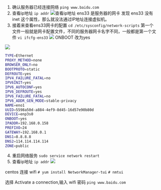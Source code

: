 1. 确认服务器已经连接网络
  `ping www.baidu.com`
2. 查看ip地址
  `ip addr`
  ![查看ip地址](https://ws1.sinaimg.cn/large/006tNbRwgy1fxa0em8k9xj30wi0qe0x3.jpg)
  ens33 是服务器的网卡
  发现 ens33 没有 inet 这个属性，那么就没法通过IP地址连接虚拟机。
3. 接着来查看ens33网卡的配置
  `cd /etc/sysconfig/network-scripts`
  第一个文件一般就是网卡配置文件，不同的服务器网卡名字不同，一般都是第一个文件
  `vi ifcfg-ens33`
  ![](https://ws4.sinaimg.cn/large/006tNbRwgy1fxgr7vbcg4j30hw0i3q3u.jpg)
  ONBOOT 改为yes

![](https://ws4.sinaimg.cn/large/006tNbRwgy1fxgr8amfdsj30hz0ipq3m.jpg)

```bash
TYPE=Ethernet
PROXY_METHOD=none
BROWSER_ONLY=no
BOOTPROTO=static
DEFROUTE=yes
IPV4_FAILURE_FATAL=no
IPV6INIT=yes
IPV6_AUTOCONF=yes
IPV6_DEFROUTE=yes
IPV6_FAILURE_FATAL=no
IPV6_ADDR_GEN_MODE=stable-privacy
NAME=eno1
UUID=5598a50d-a884-4ef9-8d45-16d57e90b80d
DEVICE=enp3s0
ONBOOT=yes
IPADDR=192.168.0.158
PREFIXO=24
GATEWAY=192.168.0.1
DNS1=8.8.8.8
DNS2=114.114.114.114
ZONE=public
```

4. 重启网络服务
`sudo service network restart `
5. 查看ip地址
`ip addr`
![](https://ws1.sinaimg.cn/large/006tNbRwgy1fxgr9sglbwj30kv07h75q.jpg)

centos 连接 wifi
`# yum install NetworkManager-tui`
`# nmtui`

选择 Activate a connection,输入 wifi 密码
`ping www.baidu.com`